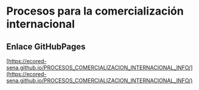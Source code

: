 # **Procesos para la comercialización internacional**

## **Enlace GitHubPages**

[https://ecored-sena.github.io/PROCESOS_COMERCIALIZACION_INTERNACIONAL_INFO/](https://ecored-sena.github.io/PROCESOS_COMERCIALIZACION_INTERNACIONAL_INFO/)

#
